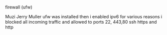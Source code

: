 firewall (ufw)

Muzi Jerry Muller
ufw was installed then i enabled ipv6 for various reasons
i blocked all incoming traffic and allowed to ports 
22, 443,80 ssh https and http
